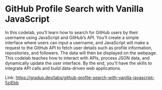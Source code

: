 # GitHub Profile Search with Vanilla JavaScript

In this codelab, you’ll learn how to search for GitHub users by their username using JavaScript and GitHub’s API. You’ll create a simple interface where users can input a username, and JavaScript will make a request to the GitHub API to fetch user details such as profile information, repositories, and followers. The data will then be displayed on the webpage. This codelab teaches how to interact with APIs, process JSON data, and dynamically update the user interface. By the end, you'll have the skills to integrate API calls and build data-driven web applications.

Link: https://gradus.dev/labs/github-profile-search-with-vanilla-javascript-5ziEbb
